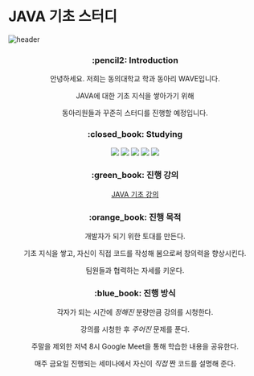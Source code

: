 # JAVA 기초 스터디

![header](https://capsule-render.vercel.app/api?type=waving&color=timeAuto&height=300&section=header&text=WAVE&fontSize=90)


<div align=center>
<h3>:pencil2: Introduction </h3>

안녕하세요. 저희는 동의대학교 학과 동아리 WAVE입니다.

JAVA에 대한 기초 지식을 쌓아가기 위해 

동아리원들과 꾸준히 스터디를 진행할 예정입니다.



<h3> :closed_book: Studying </h3>

<img src="https://img.shields.io/badge/spring-6DB33F?style=flat&logo=spring&logoColor=white"/>
<img src="https://img.shields.io/badge/apachetomcat-F8DC75?style=flat&logo=apachetomcat&logoColor=white"/>
<img src="https://img.shields.io/badge/css-1572B6?style=flat&logo=css3&logoColor=white"/>
<img src="https://img.shields.io/badge/html-E34F26?style=flat&logo=html5&logoColor=white"/>
<img src="https://img.shields.io/badge/mariadb-003545?style=flat&logo=mariadb&logoColor=white"/>


<h3> :green_book: 진행 강의 </h3>

[JAVA 기초 강의](https://www.boostcourse.org/cs128/joinLectures/66594)

<h3> :orange_book: 진행 목적 </h3>

개발자가 되기 위한 토대를 만든다.

기초 지식을 쌓고, 자신이 직접 코드를 작성해 봄으로써 창의력을 향상시킨다.

팀원들과 협력하는 자세를 키운다.

<h3> :blue_book: 진행 방식 </h3>

각자가 되는 시간에 *정해진*  분량만큼 강의를 시청한다.

강의를 시청한 후 *주어진* 문제를 푼다.

주말을 제외한 저녁 8시 Google Meet을 통해 학습한 내용을 공유한다.

매주 금요일 진행되는 세미나에서 자신이 *직접* 짠 코드를 설명해 준다.
</div>

